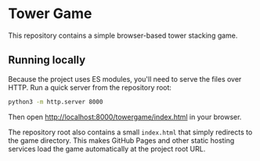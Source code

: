 # Tower Game

This repository contains a simple browser-based tower stacking game.

## Running locally

Because the project uses ES modules, you'll need to serve the files over HTTP.
Run a quick server from the repository root:

```bash
python3 -m http.server 8000
```

Then open [http://localhost:8000/towergame/index.html](http://localhost:8000/towergame/index.html) in your browser.

The repository root also contains a small `index.html` that simply redirects
to the game directory. This makes GitHub Pages and other static hosting services
load the game automatically at the project root URL.


